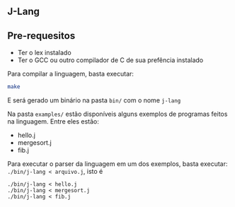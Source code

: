 ## J-Lang

## Pre-requesitos

- Ter o lex instalado
- Ter o GCC ou outro compilador de C de sua prefência instalado

Para compilar a linguagem, basta executar:

```bash
make
```
E será gerado um binário na pasta `bin/` com o nome `j-lang`

Na pasta `examples/` estão disponíveis alguns exemplos de programas feitos na linguagem. Entre eles estão:

- hello.j
- mergesort.j
- fib.j

Para executar o parser da linguagem em um dos exemplos, basta executar: 
`./bin/j-lang < arquivo.j`, isto é

```
./bin/j-lang < hello.j
./bin/j-lang < mergesort.j
./bin/j-lang < fib.j
```
